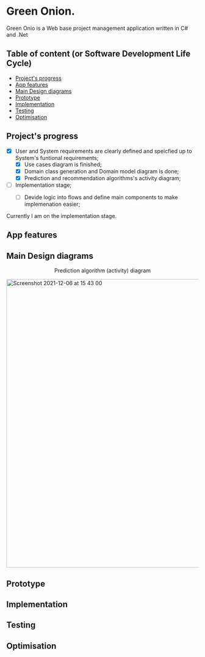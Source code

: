 # Green Onion.
Green Onio is a Web base project management application written in C# and .Net

## Table of content (or Software Development Life Cycle)
- [Project's progress](#project-progress)
- [App features](#app-features)
- [Main Design diagrams](#main-design-diagrams)
- [Prototype](#prototype)
- [Implementation](#implementation)
- [Testing](#testing)
- [Optimisation](#optimisation)

<h2 id="project-progress"> Project's progress </h2>

- [x] User and System requirements are clearly defined and speicfied up to System's funtional requirements;
  - [x] Use cases diagram is finished;
  - [x] Domain class generation and Domain model diagram is done;
  - [x] Prediction and recommendation algorithms's activity diagram;
- [ ] Implementation stage;
  - [ ] Devide logic into flows and define main components to make implemenation easier;


Currently I am on the implementation stage.

<h2 id="app-features"> App features </h2>
<h2 id="main-design-diagrams"> Main Design diagrams </h2>

<p align="center">Prediction algorithm (activity) diagram</p>
<img width="756" alt="Screenshot 2021-12-06 at 15 43 00" src="https://user-images.githubusercontent.com/55618255/144877288-d74177d4-369d-4c8f-b819-0fd2081ae420.png">

<h2 id="prototype"> Prototype </h2>
<h2 id="implementation"> Implementation </h2>
<h2 id="testing"> Testing </h2>
<h2 id="optimisation"> Optimisation </h2>

